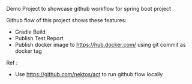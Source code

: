 
Demo Project to showcase github workflow for spring boot project

Github flow of this project shows these features:
-   Gradle Build
-   Publish Test Report
-   Publish docker image to https://hub.docker.com/ using git commit as docker tag

Ref :
-   Use https://github.com/nektos/act to run github flow locally
